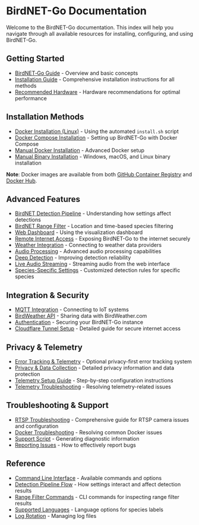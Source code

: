 # BirdNET-Go Documentation

Welcome to the BirdNET-Go documentation. This index will help you navigate through all available resources for installing, configuring, and using BirdNET-Go.

## Getting Started

* [BirdNET‐Go Guide](https://github.com/tphakala/birdnet-go/wiki/BirdNET%E2%80%90Go-Guide) - Overview and basic concepts
* [Installation Guide](installation.md) - Comprehensive installation instructions for all methods
* [Recommended Hardware](hardware.md) - Hardware recommendations for optimal performance

## Installation Methods

* [Docker Installation (Linux)](installation.md#recommended-method-installsh-linux) - Using the automated `install.sh` script
* [Docker Compose Installation](docker_compose_guide.md) - Setting up BirdNET-Go with Docker Compose
* [Manual Docker Installation](installation.md#manual-docker-installation-advanced-linux-only) - Advanced Docker setup
* [Manual Binary Installation](installation.md#manual-binary-installation-all-platforms) - Windows, macOS, and Linux binary installation

**Note**: Docker images are available from both [GitHub Container Registry](https://github.com/tphakala/birdnet-go/pkgs/container/birdnet-go) and [Docker Hub](https://hub.docker.com/r/tphakala/birdnet-go).

## Advanced Features

* [BirdNET Detection Pipeline](BirdNET‐Go-Guide#birdnet-detection-pipeline) - Understanding how settings affect detections
* [BirdNET Range Filter](BirdNET‐Go-Guide#birdnet-range-filter) - Location and time-based species filtering
* [Web Dashboard](BirdNET‐Go-Guide#web-dashboard) - Using the visualization dashboard
* [Remote Internet Access](cloudflare_tunnel_guide.md) - Exposing BirdNET-Go to the internet securely
* [Weather Integration](BirdNET‐Go-Guide#weather-integration) - Connecting to weather data providers
* [Audio Processing](BirdNET‐Go-Guide#audio-processing) - Advanced audio processing capabilities
* [Deep Detection](BirdNET‐Go-Guide#deep-detection) - Improving detection reliability
* [Live Audio Streaming](BirdNET‐Go-Guide#live-audio-streaming) - Streaming audio from the web interface
* [Species-Specific Settings](BirdNET‐Go-Guide#species-specific-settings) - Customized detection rules for specific species

## Integration & Security

* [MQTT Integration](BirdNET‐Go-Guide#integration-options) - Connecting to IoT systems
* [BirdWeather API](BirdNET‐Go-Guide#integration-options) - Sharing data with BirdWeather.com
* [Authentication](cloudflare_tunnel_guide.md#enabling-authentication) - Securing your BirdNET-Go instance
* [Cloudflare Tunnel Setup](cloudflare_tunnel_guide.md) - Detailed guide for secure internet access

## Privacy & Telemetry

* [Error Tracking & Telemetry](telemetry.md) - Optional privacy-first error tracking system
* [Privacy & Data Collection](telemetry-privacy.md) - Detailed privacy information and data protection
* [Telemetry Setup Guide](telemetry-setup.md) - Step-by-step configuration instructions
* [Telemetry Troubleshooting](telemetry-troubleshooting.md) - Resolving telemetry-related issues

## Troubleshooting & Support

* [RTSP Troubleshooting](rtsp-troubleshooting.md) - Comprehensive guide for RTSP camera issues and configuration
* [Docker Troubleshooting](BirdNET‐Go-Guide#docker-installation-troubleshooting) - Resolving common Docker issues
* [Support Script](BirdNET‐Go-Guide#support-script) - Generating diagnostic information
* [Reporting Issues](BirdNET‐Go-Guide#reporting-issues) - How to effectively report bugs

## Reference

* [Command Line Interface](BirdNET‐Go-Guide#command-line-interface) - Available commands and options
* [Detection Pipeline Flow](BirdNET‐Go-Guide#birdnet-detection-pipeline) - How settings interact and affect detection results
* [Range Filter Commands](BirdNET‐Go-Guide#inspection-and-debugging) - CLI commands for inspecting range filter results
* [Supported Languages](BirdNET‐Go-Guide#supported-languages-for-species-labels) - Language options for species labels
* [Log Rotation](BirdNET‐Go-Guide#log-rotation) - Managing log files 